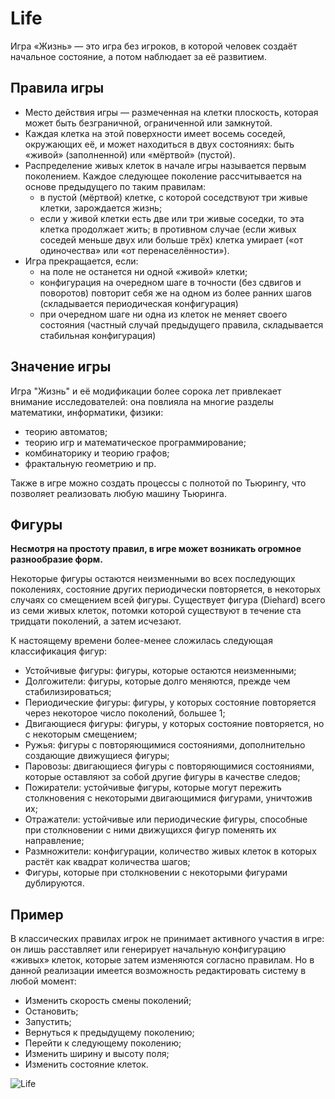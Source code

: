 # Life
Игра «Жизнь» — это игра без игроков, в которой человек создаёт начальное состояние, а потом наблюдает за её развитием. 

## Правила игры

* Место действия игры — размеченная на клетки плоскость, которая может быть безграничной, ограниченной или замкнутой.
* Каждая клетка на этой поверхности имеет восемь соседей, окружающих её, и может находиться в двух состояниях: быть «живой» (заполненной) или «мёртвой» (пустой).
* Распределение живых клеток в начале игры называется первым поколением. Каждое следующее поколение рассчитывается на основе предыдущего по таким правилам:
  * в пустой (мёртвой) клетке, с которой соседствуют три живые клетки, зарождается жизнь;
  * если у живой клетки есть две или три живые соседки, то эта клетка продолжает жить; в противном случае (если живых соседей меньше двух или больше трёх) клетка умирает («от одиночества» или «от перенаселённости»).
* Игра прекращается, если:
  * на поле не останется ни одной «живой» клетки;
  * конфигурация на очередном шаге в точности (без сдвигов и поворотов) повторит себя же на одном из более ранних шагов (складывается периодическая конфигурация)
  * при очередном шаге ни одна из клеток не меняет своего состояния (частный случай предыдущего правила, складывается стабильная конфигурация)

## Значение игры
Игра "Жизнь" и её модификации более сорока лет привлекает внимание исследователей: она повлияла на многие разделы математики, информатики, физики:
* теорию автоматов;
* теорию игр и математическое программирование;
* комбинаторику и теорию графов;
* фрактальную геометрию и пр.

Также в игре можно создать процессы с полнотой по Тьюрингу, что позволяет реализовать любую машину Тьюринга.

## Фигуры
**Несмотря на простоту правил, в игре может возникать огромное разнообразие форм.**

Некоторые фигуры остаются неизменными во всех последующих поколениях, состояние других периодически повторяется, в некоторых случаях со смещением всей фигуры. Существует фигура (Diehard) всего из семи живых клеток, потомки которой существуют в течение ста тридцати поколений, а затем исчезают.

К настоящему времени более-менее сложилась следующая классификация фигур:

* Устойчивые фигуры: фигуры, которые остаются неизменными;
* Долгожители: фигуры, которые долго меняются, прежде чем стабилизироваться;
* Периодические фигуры: фигуры, у которых состояние повторяется через некоторое число поколений, большее 1;
* Двигающиеся фигуры: фигуры, у которых состояние повторяется, но с некоторым смещением;
* Ружья: фигуры с повторяющимися состояниями, дополнительно создающие движущиеся фигуры;
* Паровозы: двигающиеся фигуры с повторяющимися состояниями, которые оставляют за собой другие фигуры в качестве следов;
* Пожиратели: устойчивые фигуры, которые могут пережить столкновения с некоторыми двигающимися фигурами, уничтожив их;
* Отражатели: устойчивые или периодические фигуры, способные при столкновении с ними движущихся фигур поменять их направление;
* Размножители: конфигурации, количество живых клеток в которых растёт как квадрат количества шагов;
* Фигуры, которые при столкновении с некоторыми фигурами дублируются.

## Пример

В классических правилах игрок не принимает активного участия в игре: он лишь расставляет или генерирует начальную конфигурацию «живых» клеток, которые затем изменяются согласно правилам. Но в данной реализации имеется возможность редактировать систему в любой момент: 
* Изменить скорость смены поколений;
* Остановить;
* Запустить;
* Вернуться к предыдущему поколению;
* Перейти к следующему поколению;
* Изменить ширину и высоту поля;
* Изменить состояние клеток.

![Life](https://user-images.githubusercontent.com/60542253/216820119-65a163e6-0bd0-4110-b605-4f65f8b3762e.gif)
